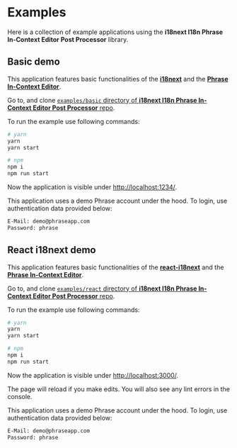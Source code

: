 # Examples

Here is a collection of example applications using the **i18next I18n Phrase In-Context Editor Post Processor** library.

## Basic demo

This application features basic functionalities of the [**i18next**](https://www.i18next.com/) and the [**Phrase In-Context Editor**](https://help.phrase.com/help/translate-directly-on-your-website).

Go to, and clone [`examples/basic` directory of **i18next I18n Phrase In-Context Editor Post Processor** repo](https://github.com/phrase/i18next-phrase-in-context-editor-post-processor/tree/master/examples/basic).

To run the example use following commands:

```bash
# yarn
yarn
yarn start

# npm
npm i
npm run start
```

Now the application is visible under [http://localhost:1234/](http://localhost:1234/).

This application uses a demo Phrase account under the hood. To login, use authentication data provided below:

```bash
E-Mail: demo@phraseapp.com
Password: phrase
```


## React i18next demo

This application features basic functionalities of the [**react-i18next**](https://react.i18next.com) and the [**Phrase In-Context Editor**](https://help.phrase.com/help/translate-directly-on-your-website).

Go to, and clone [`examples/react` directory of **i18next I18n Phrase In-Context Editor Post Processor** repo](https://github.com/phrase/i18next-phrase-in-context-editor-post-processor/tree/master/examples/react).

To run the example use following commands:

```bash
# yarn
yarn
yarn start

# npm
npm i
npm run start
```

Now the application is visible under [http://localhost:3000/](http://localhost:3000/).

The page will reload if you make edits.
You will also see any lint errors in the console.

This application uses a demo Phrase account under the hood. To login, use authentication data provided below:

```bash
E-Mail: demo@phraseapp.com
Password: phrase
```
